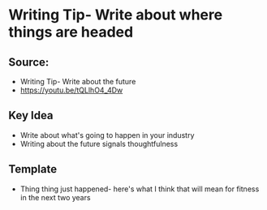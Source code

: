# Writing Tip- Write about where things are headed

## Source:
- Writing Tip- Write about the future
- https://youtu.be/tQLlhO4_4Dw

## Key Idea
- Write about what's going to happen in your industry
- Writing about the future signals thoughtfulness


## Template
- Thing thing just happened- here's what I think that will mean for fitness in the next two years